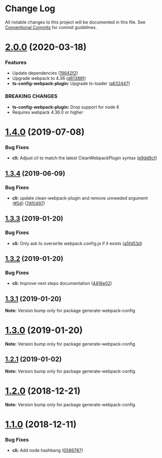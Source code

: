 # Change Log

All notable changes to this project will be documented in this file.
See [Conventional Commits](https://conventionalcommits.org) for commit guidelines.

# [2.0.0](https://github.com/namics/webpack-config-plugins/compare/v1.4.0...v2.0.0) (2020-03-18)

### Features

- Update dependencies ([19642f2](https://github.com/namics/webpack-config-plugins/commit/19642f28ef1f400ca615467ad60117737349bb6a))
- Upgrade webpack to 4.36 ([d61386f](https://github.com/namics/webpack-config-plugins/commit/d61386f44026595efbbef8aa5b7ddd2463eaf4be))
- **ts-config-webpack-plugin:** Upgrade ts-loader ([a632447](https://github.com/namics/webpack-config-plugins/commit/a632447e6681ec7fdc9c702d754867b93f084b72))

### BREAKING CHANGES

- **ts-config-webpack-plugin:** Drop support for node 6
- Requires webpack 4.36.0 or higher

# [1.4.0](https://github.com/namics/webpack-config-plugins/compare/v1.3.4...v1.4.0) (2019-07-08)

### Bug Fixes

- **cli:** Adjust cli to match the latest CleanWebpackPlugin syntax ([e9dd9cf](https://github.com/namics/webpack-config-plugins/commit/e9dd9cf))

## [1.3.4](https://github.com/namics/webpack-config-plugins/compare/v1.3.3...v1.3.4) (2019-06-09)

### Bug Fixes

- **cli:** update clean-webpack-plugin and remove unneeded argument ([#54](https://github.com/namics/webpack-config-plugins/issues/54)) ([74f0497](https://github.com/namics/webpack-config-plugins/commit/74f0497))

## [1.3.3](https://github.com/namics/webpack-config-plugins/compare/v1.3.2...v1.3.3) (2019-01-20)

### Bug Fixes

- **cli:** Only ask to overwrite webpack.config.js if it exists ([a5fd53d](https://github.com/namics/webpack-config-plugins/commit/a5fd53d))

## [1.3.2](https://github.com/namics/webpack-config-plugins/compare/v1.3.1...v1.3.2) (2019-01-20)

### Bug Fixes

- **cli:** Improve next steps documentation ([4416e02](https://github.com/namics/webpack-config-plugins/commit/4416e02))

## [1.3.1](https://github.com/namics/webpack-config-plugins/compare/v1.3.0...v1.3.1) (2019-01-20)

**Note:** Version bump only for package generate-webpack-config

# [1.3.0](https://github.com/namics/webpack-config-plugins/compare/v1.2.1...v1.3.0) (2019-01-20)

**Note:** Version bump only for package generate-webpack-config

## [1.2.1](https://github.com/namics/webpack-config-plugins/compare/v1.2.0...v1.2.1) (2019-01-02)

**Note:** Version bump only for package generate-webpack-config

# [1.2.0](https://github.com/namics/webpack-config-plugins/compare/v1.1.0...v1.2.0) (2018-12-21)

**Note:** Version bump only for package generate-webpack-config

# [1.1.0](https://github.com/namics/webpack-config-plugins/compare/v1.0.0...v1.1.0) (2018-12-11)

### Bug Fixes

- **cli:** Add node hashbang ([0586787](https://github.com/namics/webpack-config-plugins/commit/0586787))
